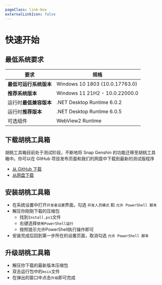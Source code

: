 ```yaml
---
pageClass: link-box
externalLinkIcon: false
---
```

# 快速开始
## 最低系统要求
|要求|规格|
|-|-|
|**最低可运行系统版本**|Windows 10 1803 (10.0.17763.0)|
|**推荐系统版本**|Windows 11 21H2 - 10.0.22000.0|
|运行时**最低兼容版本**|.NET Desktop Runtime 6.0.2|
|运行时**推荐版本**|.NET Desktop Runtime 6.0.5|
|可选组件|WebView2 Runtime|


## 下载胡桃工具箱

胡桃工具箱目前处于测试阶段，不断地将 Snap Genshin 的功能迁移至胡桃工具箱中。你可以在 GitHub 项目发布页面和我们的网盘中下载到最新的测试版程序
- [从 GitHub 下载 ](https://github.com/DGP-Studio/Snap.Hutao/releases/)
- [从网盘下载 ](https://go.hut.ao/archive)

## 安装胡桃工具箱
- 在系统设置中打开`开发者设置`界面，勾选 `开发人员模式` 和 `允许 PowerShell 脚本`
- 解压你刚刚下载的压缩包
  - 找到`Install.ps1`文件
  - 右键选择`使用PowerShell运行`
  - 按照提示允许PowerShell执行操作即可
- 安装完成后回到第一步所在的设置页面，取消勾选 `允许 PowerShell 脚本`
## 升级胡桃工具箱
- 解压你下载的最新版本压缩包
- 双击运行包中的`msix`文件
- 在弹出的窗口中点击`升级`即可完成
